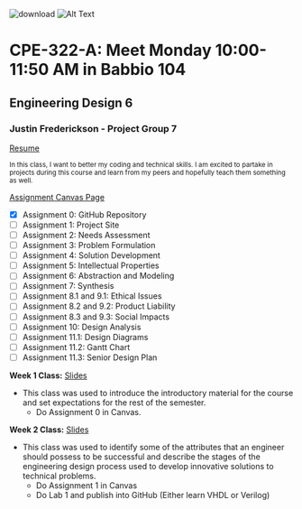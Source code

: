 
![download](https://user-images.githubusercontent.com/112715031/215598611-19071fcb-173d-4508-828c-b805356d89a4.png)
![Alt Text](https://media.giphy.com/media/Y0zTJ7VrKo9P2/giphy.gif)
# CPE-322-A: Meet Monday 10:00-11:50 AM in Babbio 104
## Engineering Design 6
### Justin Frederickson - Project Group 7
[Resume](https://docs.google.com/document/d/1va3heN4dW-XsnUhanmFe5RrPxT3Us77RtARnY12ex4M/edit)

<sub>In this class, I want to better my coding and technical skills. I am excited to partake in projects during this course and learn from my peers and hopefully teach them something as well.</sub>

[Assignment Canvas Page](https://sit.instructure.com/courses/64902/assignments)
- [x] Assignment 0: GitHub Repository 
- [ ] Assignment 1: Project Site
- [ ] Assignment 2: Needs Assessment
- [ ] Assignment 3: Problem Formulation
- [ ] Assignment 4: Solution Development
- [ ] Assignment 5: Intellectual Properties
- [ ] Assignment 6: Abstraction and Modeling
- [ ] Assignment 7: Synthesis
- [ ] Assignment 8.1 and 9.1: Ethical Issues
- [ ] Assignment 8.2 and 9.2: Product Liability
- [ ] Assignment 8.3 and 9.3: Social Impacts
- [ ] Assignment 10: Design Analysis
- [ ] Assignment 11.1: Design Diagrams
- [ ] Assignment 11.2: Gantt Chart
- [ ] Assignment 11.3: Senior Design Plan

**Week 1 Class:**
[Slides](https://docs.google.com/presentation/d/1EON8wVCtc3M37qrlbpdFvbo2FVSsxpGTJ8VCOo5dSWI/edit)
- This class was used to introduce the introductory material for the course and set expectations for the rest of the semester.
  - Do Assignment 0 in Canvas.

**Week 2 Class:**
[Slides](https://docs.google.com/presentation/d/1Uh1TXoYzjnceXi6R4fjWkOPfbCHY4uNWmRdT_rICJ2c/edit#slide=id.p4)
- This class was used to identify some of the attributes that an engineer should possess to be successful and describe the stages of the engineering design process used to develop innovative solutions to technical problems.
  - Do Assignment 1 in Canvas
  - Do Lab 1 and publish into GitHub (Either learn VHDL or Verilog)
